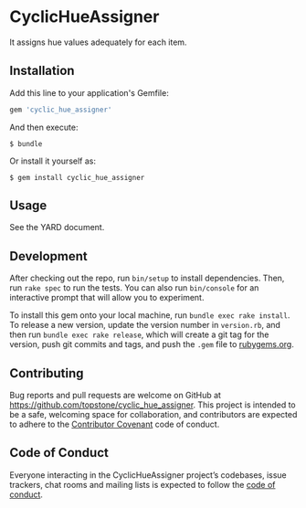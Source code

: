 # CyclicHueAssigner

It assigns hue values adequately for each item.

## Installation

Add this line to your application's Gemfile:

```ruby
gem 'cyclic_hue_assigner'
```

And then execute:

    $ bundle

Or install it yourself as:

    $ gem install cyclic_hue_assigner

## Usage

See the YARD document.

## Development

After checking out the repo, run `bin/setup` to install dependencies. Then, run `rake spec` to run the tests. You can also run `bin/console` for an interactive prompt that will allow you to experiment.

To install this gem onto your local machine, run `bundle exec rake install`. To release a new version, update the version number in `version.rb`, and then run `bundle exec rake release`, which will create a git tag for the version, push git commits and tags, and push the `.gem` file to [rubygems.org](https://rubygems.org).

## Contributing

Bug reports and pull requests are welcome on GitHub at https://github.com/topstone/cyclic_hue_assigner. This project is intended to be a safe, welcoming space for collaboration, and contributors are expected to adhere to the [Contributor Covenant](http://contributor-covenant.org) code of conduct.

## Code of Conduct

Everyone interacting in the CyclicHueAssigner project’s codebases, issue trackers, chat rooms and mailing lists is expected to follow the [code of conduct](https://github.com/topstone/cyclic_hue_assigner/blob/master/CODE_OF_CONDUCT.md).
